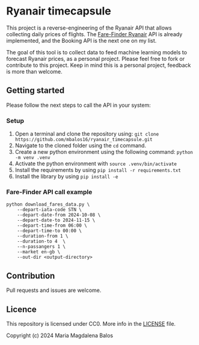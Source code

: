 # Ryanair timecapsule

This project is a reverse-engineering of the Ryanair API that allows collecting daily prices of flights. The [Fare-Finder Ryanair](https://www.ryanair.com/gb/en/cheap-flights) API is already implemented, and the Booking API is the next one on my list.

The goal of this tool is to collect data to feed machine learning models to forecast Ryanair prices, as a personal project. Please feel free to fork or contribute to this project. Keep in mind this is a personal project, feedback is more than welcome.

## Getting started

Please follow the next steps to call the API in your system:

### Setup

1. Open a terminal and clone the repository using: `git clone https://github.com/mbalos16/ryanair_timecapsule.git`
2. Navigate to the cloned folder using the `cd` command.
3. Create a new python environment using the following command: `python -m venv .venv`
4. Activate the python environment with `source .venv/bin/activate`
5. Install the requirements by using `pip install -r requirements.txt`
6. Install the library by using `pip install -e`

### Fare-Finder API call example

```
python download_fares_data.py \
    --depart-iata-code STN \
    --depart-date-from 2024-10-08 \
    --depart-date-to 2024-11-15 \
    --depart-time-from 06:00 \
    --depart-time-to 00:00 \
    --duration-from 1 \
    --duration-to 4  \
    --n-passangers 1 \
    --market en-gb \
    --out-dir <output-directory>
```

## Contribution

Pull requests and issues are welcome.

## Licence

This repository is licensed under CC0. More info in the [LICENSE](./LICENSE) file.

Copyright (c) 2024 Maria Magdalena Balos
